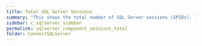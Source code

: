 ```yaml
---
title: ﻿Total SQL Server Sessions
summary: "This shows the total number of SQL Server sessions (SPIDs). It includes user and system sessions."
sidebar: c_sqlserver_sidebar
permalink: sqlserver_component_sessions_total
folder: ConnectSQLServer
---
```

